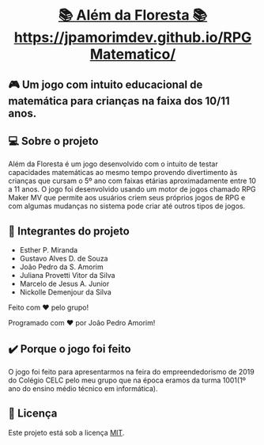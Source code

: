 <h1 align="center">
     <a href="https://jpamorimdev.github.io/RPGMatematico/" target="_blank" alt="Site do jogo">📚 Além da Floresta 📚 https://jpamorimdev.github.io/RPGMatematico/</a>
</h1>

<h2>
    🎮 Um jogo com intuito educacional de matemática para crianças na faixa dos 10/11 anos.
</h2>

## 💻 Sobre o projeto

Além da Floresta é um jogo desenvolvido com o intuito de testar capacidades matemáticas ao mesmo tempo provendo divertimento às crianças que cursam o 5º ano com faixas etárias aproximadamente entre 10 a 11 anos. O jogo foi desenvolvido usando um motor de jogos chamado RPG Maker MV que permite aos usuários criem seus próprios jogos de RPG e com algumas mudanças no sistema pode criar até outros tipos de jogos.

## 🤵 Integrantes do projeto

<ul> 
<li>Esther P. Miranda</li>
<li>Gustavo Alves D. de Souza</li>
<li>João Pedro da S. Amorim</li>
<li>Juliana Provetti Vitor da Silva</li>
<li>Marcelo de Jesus A. Junior</li>
<li>Nickolle Demenjour da Silva</li>
</ul>

Feito com ❤️ pelo grupo! 

Programado com ❤️ por João Pedro Amorim!

## ✔️ Porque o jogo foi feito
O jogo foi feito para apresentarmos na feira do empreendedorismo de 2019 do Colégio CELC pelo meu grupo que na época eramos da turma 1001(1º ano do ensino médio técnico em informática).

## 📝 Licença

Este projeto está sob a licença [MIT](./LICENSE).
